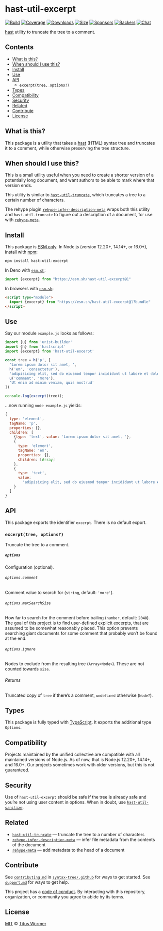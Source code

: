 # hast-util-excerpt

[![Build][build-badge]][build]
[![Coverage][coverage-badge]][coverage]
[![Downloads][downloads-badge]][downloads]
[![Size][size-badge]][size]
[![Sponsors][sponsors-badge]][collective]
[![Backers][backers-badge]][collective]
[![Chat][chat-badge]][chat]

[hast][] utility to truncate the tree to a comment.

## Contents

*   [What is this?](#what-is-this)
*   [When should I use this?](#when-should-i-use-this)
*   [Install](#install)
*   [Use](#use)
*   [API](#api)
    *   [`excerpt(tree, options?)`](#excerpttree-options)
*   [Types](#types)
*   [Compatibility](#compatibility)
*   [Security](#security)
*   [Related](#related)
*   [Contribute](#contribute)
*   [License](#license)

## What is this?

This package is a utility that takes a [hast][] (HTML) syntax tree and truncates
it to a comment, while otherwise preserving the tree structure.

## When should I use this?

This is a small utility useful when you need to create a shorter version of a
potentially long document, and want authors to be able to mark where that
version ends.

This utility is similar to [`hast-util-truncate`][hast-util-truncate], which
truncates a tree to a certain number of characters.

The rehype plugin
[`rehype-infer-description-meta`][rehype-infer-description-meta]
wraps both this utility and `hast-util-truncate` to figure out a description of
a document, for use with [`rehype-meta`][rehype-meta].

## Install

This package is [ESM only][esm].
In Node.js (version 12.20+, 14.14+, or 16.0+), install with [npm][]:

```sh
npm install hast-util-excerpt
```

In Deno with [`esm.sh`][esmsh]:

```js
import {excerpt} from "https://esm.sh/hast-util-excerpt@1"
```

In browsers with [`esm.sh`][esmsh]:

```html
<script type="module">
  import {excerpt} from "https://esm.sh/hast-util-excerpt@1?bundle"
</script>
```

## Use

Say our module `example.js` looks as follows:

```js
import {u} from 'unist-builder'
import {h} from 'hastscript'
import {excerpt} from 'hast-util-excerpt'

const tree = h('p', [
  'Lorem ipsum dolor sit amet, ',
  h('em', 'consectetur'),
  'adipisicing elit, sed do eiusmod tempor incididunt ut labore et dolore magna aliqua.',
  u('comment', 'more'),
  'Ut enim ad minim veniam, quis nostrud'
])

console.log(excerpt(tree));
```

…now running `node example.js` yields:

```js
{
  type: 'element',
  tagName: 'p',
  properties: {},
  children: [
    {type: 'text', value: 'Lorem ipsum dolor sit amet, '},
    {
      type: 'element',
      tagName: 'em',
      properties: {},
      children: [Array]
    },
    {
      type: 'text',
      value:
        'adipisicing elit, sed do eiusmod tempor incididunt ut labore et dolore magna aliqua.'
    }
  ]
}
```

## API

This package exports the identifier `excerpt`.
There is no default export.

### `excerpt(tree, options?)`

Truncate the tree to a comment.

##### `options`

Configuration (optional).

###### `options.comment`

Comment value to search for (`string`, default: `'more'`).

###### `options.maxSearchSize`

How far to search for the comment before bailing (`number`, default: `2048`).
The goal of this project is to find user-defined explicit excerpts, that are
assumed to be somewhat reasonably placed.
This option prevents searching giant documents for some comment that probably
won’t be found at the end.

###### `options.ignore`

Nodes to exclude from the resulting tree (`Array<Node>`).
These are not counted towards `size`.

###### Returns

Truncated copy of `tree` if there’s a comment, `undefined` otherwise (`Node?`).

## Types

This package is fully typed with [TypeScript][].
It exports the additional type `Options`.

## Compatibility

Projects maintained by the unified collective are compatible with all maintained
versions of Node.js.
As of now, that is Node.js 12.20+, 14.14+, and 16.0+.
Our projects sometimes work with older versions, but this is not guaranteed.

## Security

Use of `hast-util-excerpt` should be safe if the tree is already safe and
you’re not using user content in options.
When in doubt, use [`hast-util-sanitize`][hast-util-sanitize].

## Related

*   [`hast-util-truncate`](https://github.com/syntax-tree/hast-util-truncate)
    — truncate the tree to a number of characters
*   [`rehype-infer-description-meta`][rehype-infer-description-meta]
    — infer file metadata from the contents of the document
*   [`rehype-meta`][rehype-meta]
    — add metadata to the head of a document

## Contribute

See [`contributing.md`][contributing] in [`syntax-tree/.github`][health] for
ways to get started.
See [`support.md`][support] for ways to get help.

This project has a [code of conduct][coc].
By interacting with this repository, organization, or community you agree to
abide by its terms.

## License

[MIT][license] © [Titus Wormer][author]

<!-- Definitions -->

[build-badge]: https://github.com/syntax-tree/hast-util-excerpt/workflows/main/badge.svg

[build]: https://github.com/syntax-tree/hast-util-excerpt/actions

[coverage-badge]: https://img.shields.io/codecov/c/github/syntax-tree/hast-util-excerpt.svg

[coverage]: https://codecov.io/github/syntax-tree/hast-util-excerpt

[downloads-badge]: https://img.shields.io/npm/dm/hast-util-excerpt.svg

[downloads]: https://www.npmjs.com/package/hast-util-excerpt

[size-badge]: https://img.shields.io/bundlephobia/minzip/hast-util-excerpt.svg

[size]: https://bundlephobia.com/result?p=hast-util-excerpt

[sponsors-badge]: https://opencollective.com/unified/sponsors/badge.svg

[backers-badge]: https://opencollective.com/unified/backers/badge.svg

[collective]: https://opencollective.com/unified

[chat-badge]: https://img.shields.io/badge/chat-discussions-success.svg

[chat]: https://github.com/syntax-tree/unist/discussions

[npm]: https://docs.npmjs.com/cli/install

[esm]: https://gist.github.com/sindresorhus/a39789f98801d908bbc7ff3ecc99d99c

[esmsh]: https://esm.sh

[typescript]: https://www.typescriptlang.org

[license]: license

[author]: https://wooorm.com

[health]: https://github.com/syntax-tree/.github

[contributing]: https://github.com/syntax-tree/.github/blob/main/contributing.md

[support]: https://github.com/syntax-tree/.github/blob/main/support.md

[coc]: https://github.com/syntax-tree/.github/blob/main/code-of-conduct.md

[hast]: https://github.com/syntax-tree/hast

[hast-util-sanitize]: https://github.com/syntax-tree/hast-util-sanitize

[hast-util-truncate]: https://github.com/syntax-tree/hast-util-truncate

[rehype-infer-description-meta]: https://github.com/rehypejs/rehype-infer-description-meta

[rehype-meta]: https://github.com/rehypejs/rehype-meta
